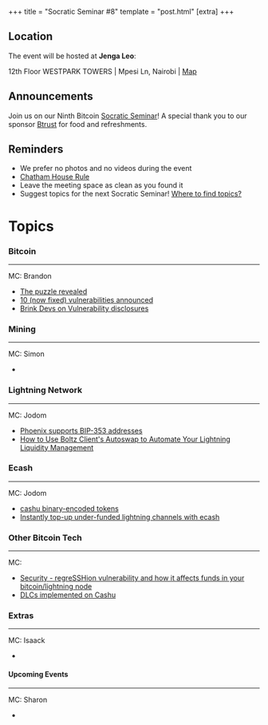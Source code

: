 +++
title = "Socratic Seminar #8"
template = "post.html"
[extra]
+++

## Location

The event will be hosted at **Jenga Leo**:

12th Floor WESTPARK TOWERS | Mpesi Ln, Nairobi | [Map](https://maps.app.goo.gl/jA86RuyuBKcE4eA47)

## Announcements

Join us on our Ninth Bitcoin [Socratic Seminar](/about)! A special thank you to our
sponsor [Btrust](http://btrust.tech/) for food and refreshments.

## Reminders

- We prefer no photos and no videos during the event
- [Chatham House Rule](https://www.chathamhouse.org/about-us/chatham-house-rule)
- Leave the meeting space as clean as you found it
- Suggest topics for the next Socratic Seminar! [Where to find topics?](/about/find-topics)

# Topics

### Bitcoin

---

MC: Brandon

- [The puzzle revealed](https://stacker.news/items/600187?s=09)
- [10 (now fixed) vulnerabilities announced](https://bitcoinops.org/en/newsletters/2024/07/05/)
- [Brink Devs on Vulnerability disclosures](https://brink.dev/podcast/4-bitcoin-core-pre-21-disclosures/)

### Mining

---

MC: Simon

- 

### Lightning Network

---

MC: Jodom

- [Phoenix supports BIP-353 addresses](https://x.com/PhoenixWallet/status/1811442125801705638?t=mkVXcPKJoYQqPe-wlEgjow&s=19)
- [How to Use Boltz Client's Autoswap to Automate Your Lightning Liquidity Management](https://blog.boltz.exchange/p/guide-how-to-use-boltz-clients-autoswap)

### Ecash

---

MC: Jodom

- [cashu binary-encoded tokens](https://x.com/CashuBTC/status/1811355401411084307?t=-O8Aw4IeoEuu48p4ndRXAw&s=19)
- [Instantly top-up under-funded lightning channels with ecash](https://njump.me/nevent1qqsdws9tytu94h6rgkzm2ssca6q3t33ms9cd3mfmmv6p0yez0snzj5gpz4mhxue69uhhyetvv9ujuerpd46hxtnfduhsygzsm98u9kzcp35zkpc62shck8335gqtq5yt4w26xwl0pp2a72qavvpsgqqqqqqs24h8vx)

### Other Bitcoin Tech

---

MC: 

- [Security - regreSSHion vulnerability and how it affects funds in your bitcoin/lightning node](https://ubuntu.com/security/CVE-2024-6387)
- [DLCs implemented on Cashu](https://x.com/callebtc/status/1811678845864411588?t=whdv1O-pMniUONOPqsiDVw&s=19)

### Extras

---

MC: Isaack

- 

#### Upcoming Events

---

MC: Sharon

-
